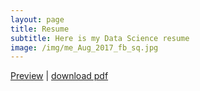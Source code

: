 ```yaml
---
layout: page
title: Resume
subtitle: Here is my Data Science resume
image: /img/me_Aug_2017_fb_sq.jpg
---
```


[Preview](https://raw.githubusercontent.com/quicksilver0/resume/master/vladimir_kuzmenkov_resume_preview.png) | [download pdf](https://github.com/quicksilver0/resume/raw/master/vladimir_kuzmenkov_resume.pdf)
